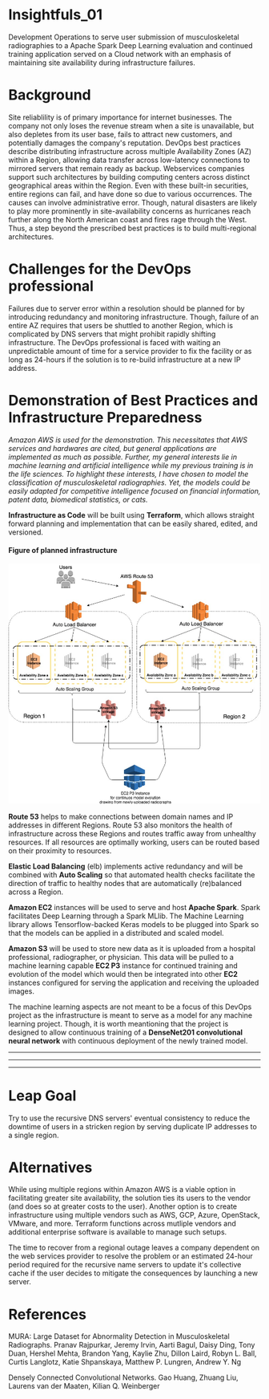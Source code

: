 # Insightfuls_01
Development Operations to serve user submission of musculoskeletal radiographies to a Apache Spark Deep Learning evaluation and continued training application served on a Cloud network with an emphasis of maintaining site availability during infrastructure failures. 

# Background
Site reliablility is of primary importance for internet businesses. The company not only loses the revenue stream when a site is unavailable, but also depletes from its user base, fails to attract new customers, and potentially damages the company's reputation. DevOps best practices describe distributing infrastructure across multiple Availability Zones (AZ) within a Region, allowing data transfer across low-latency connections to mirrored servers that remain ready as backup. Webservices companies support such architectures by building computing centers across distinct geographical areas within the Region. Even with these built-in securities, entire regions can fail, and have done so due to various occurrences. The causes can involve administrative error. Though, natural disasters are likely to play more prominently in site-availability concerns as hurricanes reach further along the North American coast and fires rage through the West. Thus, a step beyond the prescribed best practices is to build multi-regional architectures. 

# Challenges for the DevOps professional
Failures due to server error within a resolution should be planned for by introducing redundancy and monitoring infrastructure. Though, failure of an entire AZ requires that users be shuttled to another Region, which is complicated by DNS servers that might prohibit rapidly shifting infrastructure. The DevOps professional is faced with waiting an unpredictable amount of time for a service provider to fix the facility or as long as 24-hours if the solution is to re-build infrastructure at a new IP address. 

# Demonstration of Best Practices and Infrastructure Preparedness
*Amazon AWS is used for the demonstration. This necessitates that AWS services and hardwares are cited, but general applications are implemented as much as possible. Further, my general interests lie in machine learning and artificial intelligence while my previous training is in the life sciences. To highlight these interests, I have chosen to model the classification of musculoskeletal radiographies. Yet, the models could be easily adapted for competitive intelligence focused on financial information, patent data, biomedical statistics, or cats.* 

  **Infrastructure as Code** will be built using **Terraform**, which allows straight forward planning and implementation that can be easily shared, edited, and versioned.  

#### Figure of planned infrastructure
![Infrastructure](Cloud.jpg)


  **Route 53** helps to make connections between domain names and IP addresses in different Regions. Route 53 also monitors the health of infrastructure across these Regions and routes traffic away from unhealthy resources. If all resources are optimally working, users can be routed based on their proximity to resources.  

  **Elastic Load Balancing** (elb) implements active redundancy and will be combined with **Auto Scaling** so that automated health checks facilitate the direction of traffic to healthy nodes that are automatically (re)balanced across a Region.

  **Amazon EC2** instances will be used to serve and host **Apache Spark**. Spark facilitates Deep Learning through a Spark MLlib. The Machine Learning library allows Tensorflow-backed Keras models to be plugged into Spark so that the models can be applied in a distributed and scaled model. 

  **Amazon S3** will be used to store new data as it is uploaded from a hospital professional, radiographer, or physician. This data will be pulled to a machine learning capable **EC2 P3** instance for continued training and evolution of the model which would then be integrated into other **EC2** instances configured for serving the application and receiving the uploaded images. 

  The machine learning aspects are not meant to be a focus of this DevOps project as the infrastructure is meant to serve as a model for any machine learning project. Though, it is worth meantioning that the project is designed to allow continuous training of a **DenseNet201 convolutional neural network** with continuous deployment of the newly trained model.

  ** **

  ** **

  ** **

# Leap Goal
Try to use the recursive DNS servers' eventual consistency to reduce the downtime of users in a stricken region by serving duplicate IP addresses to a single region. 

# Alternatives
While using multiple regions within Amazon AWS is a viable option in facilitating greater site availability, the solution ties its users to the vendor (and does so at greater costs to the user). Another option is to create infrastructure using multiple vendors such as AWS, GCP, Azure, OpenStack, VMware, and more. Terraform functions across mutliple vendors and additional enterprise software is available to manage such setups. 

The time to recover from a regional outage leaves a company dependent on the web services provider to resolve the problem or an estimated 24-hour period required for the recursive name servers to update it's collective cache if the user decides to mitigate the consequences by launching a new server. 

# References
MURA: Large Dataset for Abnormality Detection in Musculoskeletal Radiographs.
Pranav Rajpurkar, Jeremy Irvin, Aarti Bagul, Daisy Ding, Tony Duan, Hershel Mehta, Brandon Yang, Kaylie Zhu, Dillon Laird, Robyn L. Ball, Curtis Langlotz, Katie Shpanskaya, Matthew P. Lungren, Andrew Y. Ng

Densely Connected Convolutional Networks.
Gao Huang, Zhuang Liu, Laurens van der Maaten, Kilian Q. Weinberger


